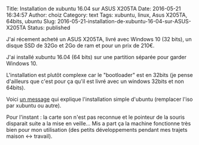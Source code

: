 Title: Installation de xubuntu 16.04 sur ASUS X205TA
Date: 2016-05-21 16:34:57
Author: choiz
Category: text
Tags: xubuntu, linux, Asus X205TA, 64bits, ubuntu
Slug: 2016-05-21-installation-de-xubuntu-16-04-sur-ASUS-X205TA
Status: published

J'ai récement acheté un ASUS X205TA, livré avec Windows
10 (32 bits), un disque SSD de 32Go et 2Go de ram et pour un prix de 210€.

J'ai installé xubuntu 16.04 (64 bits) sur une partition séparée pour garder Windows 10.

L'installation est plutôt complexe car le "bootloader" est en 32bits (je pense
d'ailleurs que c'est pour ça qu'il est livré avec un windows 32bits et non
64bits).

Voici [un message](http://ubuntuforums.org/showthread.php?t=2254322&page=92&p=13474817#post13474817) qui explique l'installation simple d'ubuntu (remplacer l'iso
par xubuntu ou autre).

Pour l'instant : la carte son n'est pas reconnue et le pointeur de la souris
disparait suite a la mise en veille… Mis a part ça la machine fonctionne très
bien pour mon utilisation (des petits développements pendant mes trajets maison <-> travail).
